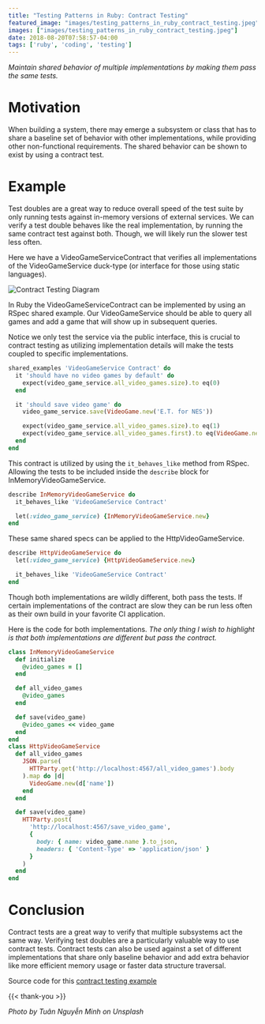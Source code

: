 ```yaml
---
title: "Testing Patterns in Ruby: Contract Testing"
featured_image: "images/testing_patterns_in_ruby_contract_testing.jpeg"
images: ["images/testing_patterns_in_ruby_contract_testing.jpeg"]
date: 2018-08-20T07:58:57-04:00
tags: ['ruby', 'coding', 'testing']
---
```


*Maintain shared behavior of multiple implementations by making them pass the same tests.*

# Motivation

When building a system, there may emerge a subsystem or class that has to share a baseline set of behavior with other implementations, while providing other non-functional requirements. The shared behavior can be shown to exist by using a contract test.

# Example

Test doubles are a great way to reduce overall speed of the test suite by only running tests against in-memory versions of external services. We can verify a test double behaves like the real implementation, by running the same contract test against both. Though, we will likely run the slower test less often.

Here we have a VideoGameServiceContract that verifies all implementations of the VideoGameService duck-type (or interface for those using static languages).

![Contract Testing Diagram](/images/contract_testing.png)

In Ruby the VideoGameServiceContract can be implemented by using an RSpec shared example. Our VideoGameService should be able to query all games and add a game that will show up in subsequent queries.

Notice we only test the service via the public interface, this is crucial to contract testing as utilizing implementation details will make the tests coupled to specific implementations.

```ruby
shared_examples 'VideoGameService Contract' do
  it 'should have no video games by default' do
    expect(video_game_service.all_video_games.size).to eq(0)
  end

  it 'should save video game' do
    video_game_service.save(VideoGame.new('E.T. for NES'))

    expect(video_game_service.all_video_games.size).to eq(1)
    expect(video_game_service.all_video_games.first).to eq(VideoGame.new('E.T. for NES'))
  end
end
```

This contract is utilized by using the `it_behaves_like` method from RSpec. Allowing the tests to be included inside the `describe` block for InMemoryVideoGameService.

```ruby
describe InMemoryVideoGameService do
  it_behaves_like 'VideoGameService Contract'

  let(:video_game_service) {InMemoryVideoGameService.new}
end
```

These same shared specs can be applied to the HttpVideoGameService.

```ruby
describe HttpVideoGameService do
  let(:video_game_service) {HttpVideoGameService.new}

  it_behaves_like 'VideoGameService Contract'
end
```

Though both implementations are wildly different, both pass the tests. If certain implementations of the contract are slow they can be run less often as their own build in your favorite CI application.

Here is the code for both implementations. *The only thing I wish to highlight is that both implementations are different but pass the contract.*

```ruby
class InMemoryVideoGameService
  def initialize
    @video_games = []
  end

  def all_video_games
    @video_games
  end

  def save(video_game)
    @video_games << video_game
  end
end
class HttpVideoGameService
  def all_video_games
    JSON.parse(
      HTTParty.get('http://localhost:4567/all_video_games').body
    ).map do |d|
      VideoGame.new(d['name'])
    end
  end

  def save(video_game)
    HTTParty.post(
      'http://localhost:4567/save_video_game',
      {
        body: { name: video_game.name }.to_json,
        headers: { 'Content-Type' => 'application/json' }
      }
    )
  end
end
```

# Conclusion

Contract tests are a great way to verify that multiple subsystems act the same way. Verifying test doubles are a particularly valuable way to use contract tests. Contract tests can also be used against a set of different implementations that share only baseline behavior and add extra behavior like more efficient memory usage or faster data structure traversal.

Source code for this [contract testing example](https://github.com/steven-solomon/video_game_example/tree/contract-test-blog)

{{< thank-you >}}

*Photo by Tuân Nguyễn Minh on Unsplash*